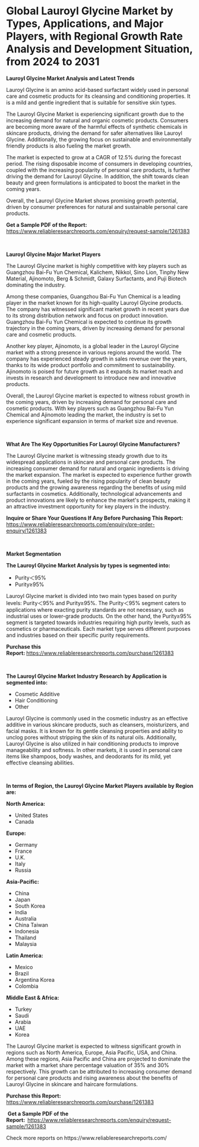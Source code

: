 <p><h1>Global Lauroyl Glycine Market by Types, Applications, and Major Players, with Regional Growth Rate Analysis and Development Situation, from 2024 to 2031</h1></p><p><strong>Lauroyl Glycine Market Analysis and Latest Trends</strong></p>
<p><p>Lauroyl Glycine is an amino acid-based surfactant widely used in personal care and cosmetic products for its cleansing and conditioning properties. It is a mild and gentle ingredient that is suitable for sensitive skin types.</p><p>The Lauroyl Glycine Market is experiencing significant growth due to the increasing demand for natural and organic cosmetic products. Consumers are becoming more aware of the harmful effects of synthetic chemicals in skincare products, driving the demand for safer alternatives like Lauroyl Glycine. Additionally, the growing focus on sustainable and environmentally friendly products is also fueling the market growth.</p><p>The market is expected to grow at a CAGR of 12.5% during the forecast period. The rising disposable income of consumers in developing countries, coupled with the increasing popularity of personal care products, is further driving the demand for Lauroyl Glycine. In addition, the shift towards clean beauty and green formulations is anticipated to boost the market in the coming years.</p><p>Overall, the Lauroyl Glycine Market shows promising growth potential, driven by consumer preferences for natural and sustainable personal care products.</p></p>
<p><strong>Get a Sample PDF of the Report:&nbsp;</strong> <a href="https://www.reliableresearchreports.com/enquiry/request-sample/1261383">https://www.reliableresearchreports.com/enquiry/request-sample/1261383</a></p>
<p>&nbsp;</p>
<p><strong>Lauroyl Glycine Major Market Players</strong></p>
<p><p>The Lauroyl Glycine market is highly competitive with key players such as Guangzhou Bai-Fu Yun Chemical, Kalichem, Nikkol, Sino Lion, Tinphy New Material, Ajinomoto, Berg & Schmidt, Galaxy Surfactants, and Puji Biotech dominating the industry.</p><p>Among these companies, Guangzhou Bai-Fu Yun Chemical is a leading player in the market known for its high-quality Lauroyl Glycine products. The company has witnessed significant market growth in recent years due to its strong distribution network and focus on product innovation. Guangzhou Bai-Fu Yun Chemical is expected to continue its growth trajectory in the coming years, driven by increasing demand for personal care and cosmetic products.</p><p>Another key player, Ajinomoto, is a global leader in the Lauroyl Glycine market with a strong presence in various regions around the world. The company has experienced steady growth in sales revenue over the years, thanks to its wide product portfolio and commitment to sustainability. Ajinomoto is poised for future growth as it expands its market reach and invests in research and development to introduce new and innovative products.</p><p>Overall, the Lauroyl Glycine market is expected to witness robust growth in the coming years, driven by increasing demand for personal care and cosmetic products. With key players such as Guangzhou Bai-Fu Yun Chemical and Ajinomoto leading the market, the industry is set to experience significant expansion in terms of market size and revenue.</p></p>
<p>&nbsp;</p>
<p><strong>What Are The Key Opportunities For Lauroyl Glycine Manufacturers?</strong></p>
<p><p>The Lauroyl Glycine market is witnessing steady growth due to its widespread applications in skincare and personal care products. The increasing consumer demand for natural and organic ingredients is driving the market expansion. The market is expected to experience further growth in the coming years, fueled by the rising popularity of clean beauty products and the growing awareness regarding the benefits of using mild surfactants in cosmetics. Additionally, technological advancements and product innovations are likely to enhance the market's prospects, making it an attractive investment opportunity for key players in the industry.</p></p>
<p><strong>Inquire or Share Your Questions If Any Before Purchasing This Report:</strong> <a href="https://www.reliableresearchreports.com/enquiry/pre-order-enquiry/1261383">https://www.reliableresearchreports.com/enquiry/pre-order-enquiry/1261383</a></p>
<p>&nbsp;</p>
<p><strong>Market Segmentation</strong></p>
<p><strong>The Lauroyl Glycine Market Analysis by types is segmented into:</strong></p>
<p><ul><li>Purity＜95%</li><li>Purity≥95%</li></ul></p>
<p><p>Lauroyl Glycine market is divided into two main types based on purity levels: Purity＜95% and Purity≥95%. The Purity＜95% segment caters to applications where exacting purity standards are not necessary, such as industrial uses or lower-grade products. On the other hand, the Purity≥95% segment is targeted towards industries requiring high purity levels, such as cosmetics or pharmaceuticals. Each market type serves different purposes and industries based on their specific purity requirements.</p></p>
<p><strong>Purchase this Report:&nbsp;</strong><a href="https://www.reliableresearchreports.com/purchase/1261383">https://www.reliableresearchreports.com/purchase/1261383</a></p>
<p>&nbsp;</p>
<p><strong>The Lauroyl Glycine Market Industry Research by Application is segmented into:</strong></p>
<p><ul><li>Cosmetic Additive</li><li>Hair Conditioning</li><li>Other</li></ul></p>
<p><p>Lauroyl Glycine is commonly used in the cosmetic industry as an effective additive in various skincare products, such as cleansers, moisturizers, and facial masks. It is known for its gentle cleansing properties and ability to unclog pores without stripping the skin of its natural oils. Additionally, Lauroyl Glycine is also utilized in hair conditioning products to improve manageability and softness. In other markets, it is used in personal care items like shampoos, body washes, and deodorants for its mild, yet effective cleansing abilities.</p></p>
<p>&nbsp;</p>
<p><strong>In terms of Region, the Lauroyl Glycine Market Players available by Region are:</strong></p>
<p>
    <p> <strong> North America: </strong>
        <ul>
            <li>United States</li>
            <li>Canada</li>
        </ul>
        </p> 
    <p> <strong> Europe: </strong>
        <ul>
            <li>Germany</li>
            <li>France</li>
            <li>U.K.</li>
            <li>Italy</li>
            <li>Russia</li>
        </ul>
        </p> 
    <p> <strong> Asia-Pacific: </strong>
        <ul>
            <li>China</li>
            <li>Japan</li>
            <li>South Korea</li>
            <li>India</li>
            <li>Australia</li>
            <li>China Taiwan</li>
            <li>Indonesia</li>
            <li>Thailand</li>
            <li>Malaysia</li>
        </ul>
        </p> 
    <p> <strong> Latin America: </strong>
        <ul>
            <li>Mexico</li>
            <li>Brazil</li>
            <li>Argentina Korea</li>
            <li>Colombia</li>
        </ul>
        </p> 
    <p> <strong> Middle East & Africa: </strong>
        <ul>
            <li>Turkey</li>
            <li>Saudi</li>
            <li>Arabia</li>
            <li>UAE</li>
            <li>Korea</li>
        </ul>
    </p>
    </p>
<p><p>The Lauroyl Glycine market is expected to witness significant growth in regions such as North America, Europe, Asia Pacific, USA, and China. Among these regions, Asia Pacific and China are projected to dominate the market with a market share percentage valuation of 35% and 30% respectively. This growth can be attributed to increasing consumer demand for personal care products and rising awareness about the benefits of Lauroyl Glycine in skincare and haircare formulations.</p></p>
<p><strong>Purchase this Report: </strong><a href="https://www.reliableresearchreports.com/purchase/1261383">https://www.reliableresearchreports.com/purchase/1261383</a></p>
<p>&nbsp;<strong>Get a Sample PDF of the Report:&nbsp;&nbsp;</strong><a href="https://www.reliableresearchreports.com/enquiry/request-sample/1261383">https://www.reliableresearchreports.com/enquiry/request-sample/1261383</a></p>
<p><strong></strong></p>
<p>Check more reports on https://www.reliableresearchreports.com/</p>